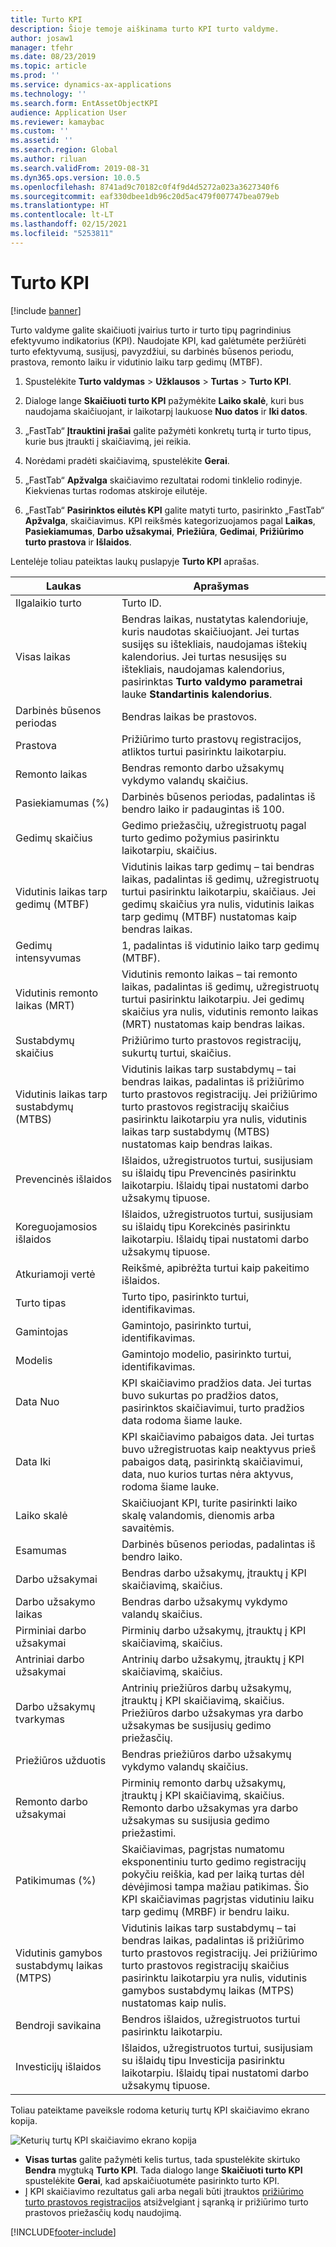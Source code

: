 ```yaml
---
title: Turto KPI
description: Šioje temoje aiškinama turto KPI turto valdyme.
author: josaw1
manager: tfehr
ms.date: 08/23/2019
ms.topic: article
ms.prod: ''
ms.service: dynamics-ax-applications
ms.technology: ''
ms.search.form: EntAssetObjectKPI
audience: Application User
ms.reviewer: kamaybac
ms.custom: ''
ms.assetid: ''
ms.search.region: Global
ms.author: riluan
ms.search.validFrom: 2019-08-31
ms.dyn365.ops.version: 10.0.5
ms.openlocfilehash: 8741ad9c70182c0f4f9d4d5272a023a3627340f6
ms.sourcegitcommit: eaf330dbee1db96c20d5ac479f007747bea079eb
ms.translationtype: HT
ms.contentlocale: lt-LT
ms.lasthandoff: 02/15/2021
ms.locfileid: "5253811"
---
```

# <a name="asset-kpis"></a>Turto KPI

[!include [banner](../../includes/banner.md)]

 

Turto valdyme galite skaičiuoti įvairius turto ir turto tipų pagrindinius efektyvumo indikatorius (KPI). Naudojate KPI, kad galėtumėte peržiūrėti turto efektyvumą, susijusį, pavyzdžiui, su darbinės būsenos periodu, prastova, remonto laiku ir vidutinio laiku tarp gedimų (MTBF).

1. Spustelėkite **Turto valdymas** > **Užklausos** > **Turtas** > **Turto KPI**.

2. Dialoge lange **Skaičiuoti turto KPI** pažymėkite **Laiko skalė**, kuri bus naudojama skaičiuojant, ir laikotarpį laukuose **Nuo datos** ir **Iki datos**. 

3. „FastTab“ **Įtrauktini įrašai** galite pažymėti konkretų turtą ir turto tipus, kurie bus įtraukti į skaičiavimą, jei reikia.

4. Norėdami pradėti skaičiavimą, spustelėkite **Gerai**.

5. „FastTab“ **Apžvalga** skaičiavimo rezultatai rodomi tinklelio rodinyje. Kiekvienas turtas rodomas atskiroje eilutėje.

6. „FastTab“ **Pasirinktos eilutės KPI** galite matyti turto, pasirinkto „FastTab“ **Apžvalga**, skaičiavimus. KPI reikšmės kategorizuojamos pagal **Laikas**, **Pasiekiamumas**, **Darbo užsakymai**, **Priežiūra**, **Gedimai**, **Prižiūrimo turto prastova** ir **Išlaidos**.

Lentelėje toliau pateiktas laukų puslapyje **Turto KPI** aprašas.

| Laukas                   | Aprašymas                                                                                                                                                                                                                                                                                           |
|-------------------------|-------------------------------------------------------------------------------------------------------------------------------------------------------------------------------------------------------------------------------------------------------------------------------------------------------|
| Ilgalaikio turto                   | Turto ID.                                                                                                                                                                                                                                                                                             |
| Visas laikas              | Bendras laikas, nustatytas kalendoriuje, kuris naudotas skaičiuojant. Jei turtas susijęs su ištekliais, naudojamas ištekių kalendorius. Jei turtas nesusijęs su ištekliais, naudojamas kalendorius, pasirinktas **Turto valdymo parametrai** lauke **Standartinis kalendorius**. |
| Darbinės būsenos periodas                  | Bendras laikas be prastovos.                                                                                                                                                                                                                                                                            |
| Prastova                | Prižiūrimo turto prastovų registracijos, atliktos turtui pasirinktu laikotarpiu.                                                                                                                                                                                                                              |
| Remonto laikas             | Bendras remonto darbo užsakymų vykdymo valandų skaičius.                                                                                                                                                                                                                                            |
| Pasiekiamumas (%)          | Darbinės būsenos periodas, padalintas iš bendro laiko ir padaugintas iš 100.                                                                                                                                                                                                                                                   |
| Gedimų skaičius        | Gedimo priežasčių, užregistruotų pagal turto gedimo požymius pasirinktu laikotarpiu, skaičius.                                                                                                                                                                                                             |
| Vidutinis laikas tarp gedimų (MTBF)                    | Vidutinis laikas tarp gedimų – tai bendras laikas, padalintas iš gedimų, užregistruotų turtui pasirinktu laikotarpiu, skaičiaus. Jei gedimų skaičius yra nulis, vidutinis laikas tarp gedimų (MTBF) nustatomas kaip bendras laikas.                                                                                                                   |
| Gedimų intensyvumas               | 1, padalintas iš vidutinio laiko tarp gedimų (MTBF).                                                                                                                                                                                                                                                                                    |
| Vidutinis remonto laikas (MRT)                     | Vidutinis remonto laikas – tai remonto laikas, padalintas iš gedimų, užregistruotų turtui pasirinktu laikotarpiu. Jei gedimų skaičius yra nulis, vidutinis remonto laikas (MRT) nustatomas kaip bendras laikas.                                                                                                                           |
| Sustabdymų skaičius         | Prižiūrimo turto prastovos registracijų, sukurtų turtui, skaičius.                                                                                                                                                                                                                                     |
| Vidutinis laikas tarp sustabdymų (MTBS)                    | Vidutinis laikas tarp sustabdymų – tai bendras laikas, padalintas iš prižiūrimo turto prastovos registracijų. Jei prižiūrimo turto prastovos registracijų skaičius pasirinktu laikotarpiu yra nulis, vidutinis laikas tarp sustabdymų (MTBS) nustatomas kaip bendras laikas.                                                                                      |
| Prevencinės išlaidos         | Išlaidos, užregistruotos turtui, susijusiam su išlaidų tipu Prevencinės pasirinktu laikotarpiu. Išlaidų tipai nustatomi darbo užsakymų tipuose.                                                                                                                                                                       |
| Koreguojamosios išlaidos         | Išlaidos, užregistruotos turtui, susijusiam su išlaidų tipu Korekcinės pasirinktu laikotarpiu. Išlaidų tipai nustatomi darbo užsakymų tipuose.                                                                                                                                                                       |
| Atkuriamoji vertė       | Reikšmė, apibrėžta turtui kaip pakeitimo išlaidos.                                                                                                                                                                                                                                                  |
| Turto tipas             | Turto tipo, pasirinkto turtui, identifikavimas.                                                                                                                                                                                                                                             |
| Gamintojas           | Gamintojo, pasirinkto turtui, identifikavimas.                                                                                                                                                                                                                                                 |
| Modelis                   | Gamintojo modelio, pasirinkto turtui, identifikavimas.                                                                                                                                                                                                                                           |
| Data Nuo               | KPI skaičiavimo pradžios data. Jei turtas buvo sukurtas po pradžios datos, pasirinktos skaičiavimui, turto pradžios data rodoma šiame lauke.                                                                                                                                  |
| Data Iki                 | KPI skaičiavimo pabaigos data. Jei turtas buvo užregistruotas kaip neaktyvus prieš pabaigos datą, pasirinktą skaičiavimui, data, nuo kurios turtas nėra aktyvus, rodoma šiame lauke.                                                                                               |
| Laiko skalė              | Skaičiuojant KPI, turite pasirinkti laiko skalę valandomis, dienomis arba savaitėmis.                                                                                                                                                                                                            |
| Esamumas            | Darbinės būsenos periodas, padalintas iš bendro laiko.                                                                                                                                                                                                                                                                         |
| Darbo užsakymai             | Bendras darbo užsakymų, įtrauktų į KPI skaičiavimą, skaičius.                                                                                                                                                                                                                                          |
| Darbo užsakymo laikas         | Bendras darbo užsakymų vykdymo valandų skaičius.                                                                                                                                                                                                                                               |
| Pirminiai darbo užsakymai     | Pirminių darbo užsakymų, įtrauktų į KPI skaičiavimą, skaičius.                                                                                                                                                                                                                                        |
| Antriniai darbo užsakymai   | Antrinių darbo užsakymų, įtrauktų į KPI skaičiavimą, skaičius.                                                                                                                                                                                                                                      |
| Darbo užsakymų tvarkymas | Antrinių priežiūros darbų užsakymų, įtrauktų į KPI skaičiavimą, skaičius. Priežiūros darbo užsakymas yra darbo užsakymas be susijusių gedimo priežasčių.                                                                                                                                                             |
| Priežiūros užduotis        | Bendras priežiūros darbo užsakymų vykdymo valandų skaičius.                                                                                                                                                                                                                                       |
| Remonto darbo užsakymai      | Pirminių remonto darbų užsakymų, įtrauktų į KPI skaičiavimą, skaičius. Remonto darbo užsakymas yra darbo užsakymas su susijusia gedimo priežastimi.                                                                                                                                                                        |
| Patikimumas (%)           | Skaičiavimas, pagrįstas numatomu eksponentiniu turto gedimo registracijų pokyčiu reiškia, kad per laiką turtas dėl dėvėjimosi tampa mažiau patikimas. Šio KPI skaičiavimas pagrįstas vidutiniu laiku tarp gedimų (MRBF) ir bendru laiku.                                                            |
| Vidutinis gamybos sustabdymų laikas (MTPS)                    | Vidutinis laikas tarp sustabdymų – tai bendras laikas, padalintas iš prižiūrimo turto prastovos registracijų. Jei prižiūrimo turto prastovos registracijų skaičius pasirinktu laikotarpiu yra nulis, vidutinis gamybos sustabdymų laikas (MTPS) nustatomas kaip nulis.                                                                               |
| Bendroji savikaina              | Bendros išlaidos, užregistruotos turtui pasirinktu laikotarpiu.                                                                                                                                                                                                                                              |
| Investicijų išlaidos         | Išlaidos, užregistruotos turtui, susijusiam su išlaidų tipu Investicija pasirinktu laikotarpiu. Išlaidų tipai nustatomi darbo užsakymų tipuose.                                                                                                                                                                       |

Toliau pateiktame paveiksle rodoma keturių turtų KPI skaičiavimo ekrano kopija.

![Keturių turtų KPI skaičiavimo ekrano kopija](media/11-controlling-and-reporting.png)

- **Visas turtas** galite pažymėti kelis turtus, tada spustelėkite skirtuko **Bendra** mygtuką **Turto KPI**. Tada dialogo lange **Skaičiuoti turto KPI** spustelėkite **Gerai**, kad apskaičiuotumėte pasirinkto turto KPI.  
- Į KPI skaičiavimo rezultatus gali arba negali būti įtrauktos [prižiūrimo turto prastovos registracijos](../work-orders/maintenance-downtime.md) atsižvelgiant į sąranką ir prižiūrimo turto prastovos priežasčių kodų naudojimą. 



[!INCLUDE[footer-include](../../../includes/footer-banner.md)]